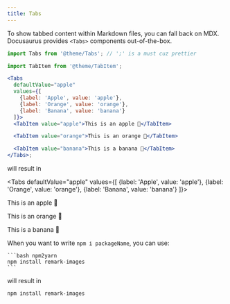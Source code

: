 ```yaml
---
title: Tabs
---
```


To show tabbed content within Markdown files, you can fall back on MDX. Docusaurus provides `<Tabs>` components out-of-the-box.

```jsx
import Tabs from '@theme/Tabs'; // ';' is a must cuz prettier

import TabItem from '@theme/TabItem';

<Tabs
  defaultValue="apple"
  values={[
    {label: 'Apple', value: 'apple'},
    {label: 'Orange', value: 'orange'},
    {label: 'Banana', value: 'banana'}
  ]}>
  <TabItem value="apple">This is an apple 🍎</TabItem>

  <TabItem value="orange">This is an orange 🍊</TabItem>

  <TabItem value="banana">This is a banana 🍌</TabItem>
</Tabs>;
```

will result in

<Tabs defaultValue="apple" values={[ {label: 'Apple', value: 'apple'}, {label: 'Orange', value: 'orange'}, {label: 'Banana', value: 'banana'} ]}>

<TabItem value="apple">This is an apple 🍎</TabItem>

<TabItem value="orange">This is an orange 🍊</TabItem>

<TabItem value="banana">This is a banana 🍌</TabItem>

</Tabs>

When you want to write `npm i packageName`, you can use:

    ```bash npm2yarn
    npm install remark-images
    ```

will result in

```bash npm2yarn
npm install remark-images
```
